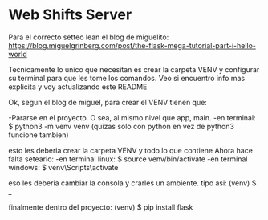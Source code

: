 # Web Shifts Server


Para el correcto setteo lean el blog de miguelito:
https://blog.miguelgrinberg.com/post/the-flask-mega-tutorial-part-i-hello-world

Tecnicamente lo unico que necesitan es crear la carpeta VENV y configurar su terminal para que les tome los comandos. Veo si encuentro info mas explicita y voy actualizando este README



Ok, segun el blog de miguel, para crear el VENV tienen que:

-Pararse en el proyecto. O sea, al mismo nivel que app, main.
-en terminal: $ python3 -m venv venv (quizas solo con python en vez de python3 funcione tambien)

esto les deberia crear la carpeta VENV y todo lo que contiene
Ahora hace falta setearlo:
-en terminal linux: $ source venv/bin/activate
-en terminal windows: $ venv\Scripts\activate

eso les deberia cambiar la consola y crarles un ambiente. tipo asi: (venv) $ _

finalmente dentro del proyecto: (venv) $ pip install flask




